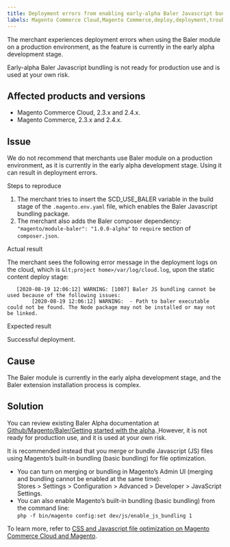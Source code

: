 ```yaml
---
title: Deployment errors from enabling early-alpha Baler Javascript bundling build 
labels: Magento Commerce Cloud,Magento Commerce,deploy,deployment,troubleshooting,github,deployment error,deployment fails,2.3.x,Javascript,2.4.x,Baler
---
```


The merchant experiences deployment errors when using the Baler module on a production environment, as the feature is currently in the early alpha development stage.

<p class="warning">Early-alpha Baler Javascript bundling is not ready for production use and is used at your own risk.</p>

## Affected products and versions

* Magento Commerce Cloud, 2.3.x and 2.4.x.
* Magento Commerce, 2.3.x and 2.4.x.

## Issue

We do not recommend that merchants use Baler module on a production environment, as it is currently in the early alpha development stage. Using it can result in deployment errors.

Steps to reproduce

1. The merchant tries to insert the SCD\_USE\_BALER variable in the build stage of the `` .magento.env.yaml `` file, which enables the Baler Javascript bundling package. 
1. The merchant also adds the Baler composer dependency:  
    `` "magento/module-baler": "1.0.0-alpha" `` to `` require `` section of `` composer.json ``.

Actual result

The merchant sees the following error message in the deployment logs on the cloud, which is `` &lt;project home>/var/log/cloud.log ``, upon the static content deploy stage:

<pre class="line-numbers"><code class="language-clike">   [2020-08-19 12:06:12] WARNING: [1007] Baler JS bundling cannot be used because of the following issues:
        [2020-08-19 12:06:12] WARNING:  - Path to baler executable could not be found. The Node package may not be installed or may not be linked.</code></pre>

Expected result

Successful deployment.

## Cause

The Baler module is currently in the early alpha development stage, and the Baler extension installation process is complex.

## Solution

You can review existing Baler Alpha documentation at [Github/Magento/Baler/Getting started with the alpha](https://github.com/magento/baler/blob/master/docs/ALPHA.md).[ ](https://github.com/magento/baler/blob/master/docs/ALPHA.md)However, it is not ready for production use, and it is used at your own risk.    
  
It is recommended instead that you merge or bundle Javascript (JS) files using Magento’s built-in bundling (basic bundling) for file optimization.

* You can turn on merging or bundling in Magento’s Admin UI (merging and bundling cannot be enabled at the same time):   
    Stores > Settings > Configuration > Advanced > Developer > JavaScript Settings.
* You can also enable Magento’s built-in bundling (basic bundling) from the command line:  
    `` php -f bin/magento config:set dev/js/enable_js_bundling 1 ``

To learn more, refer to [CSS and Javascript file optimization on Magento Commerce Cloud and Magento](https://support.magento.com/hc/en-us/articles/360044482152).